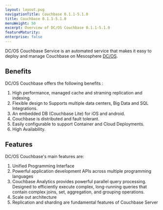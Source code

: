 ```yaml
---
layout: layout.pug
navigationTitle: Couchbase 0.1.1-5.1.0
title: Couchbase 0.1.1-5.1.0
menuWeight: 50
excerpt: Overview of DC/OS Couchbase 0.1.1-5.1.0
featureMaturity:
enterprise: false
---
```


DC/OS Couchbase Service is an automated service that makes it easy to deploy and manage Couchbase on Mesosphere [DC/OS](https://mesosphere.com/product/). 

## Benefits
DC/OS Couchbase offers the following benefits :
1. High performance, managed cache and straming replication and indexing.
2. Flexible design to Supports multiple data centers, Big Data and SQL Integrations.
3. An embedded DB (Couchbase Lite) for iOS and android.
4. Couchbase is distributed and fault tolerant.
5. Easily configurable to support Container and Cloud Deployments.
6. High Availability.

## Features
DC/OS Couchbase's main features are:

1. Unified Programming Interface
2. Powerful application development APIs across multiple programming languages
3. Couchbase Analytics provides powerful parallel query processing. Designed to efficiently execute complex, long-running queries that contain complex joins, set, aggregation, and grouping operations.
4. Scale out architecture
5. Replication and sharding are fundamental features of Couchbase Server
